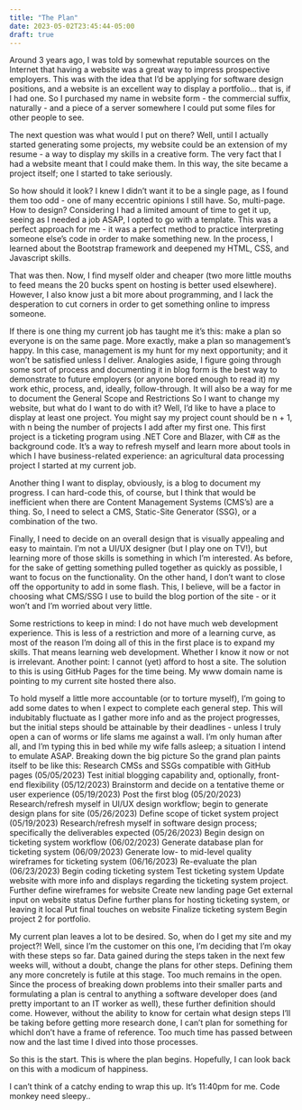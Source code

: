 ```yaml
---
title: "The Plan"
date: 2023-05-02T23:45:44-05:00
draft: true
---
```


Around 3 years ago, I was told by somewhat reputable sources on the Internet that having a website was a great way to impress prospective employers.  This was with the idea that I’d be applying for software design positions, and a website is an excellent way to display a portfolio… that is, if I had one.  So I purchased my name in website form - the commercial suffix, naturally - and a piece of a server somewhere I could put some files for other people to see.  

The next question was what would I put on there?  Well, until I actually started generating some projects, my website could be an extension of my resume - a way to display my skills in a creative form.  The very fact that I had a website meant that I could make them.  In this way, the site became a project itself; one I started to take seriously.

So how should it look?  I knew I didn’t want it to be a single page, as I found them too odd - one of many eccentric opinions I still have.  So, multi-page.  How to design?  Considering I had a limited amount of time to get it up, seeing as I needed a job ASAP, I opted to go with a template.  This was a perfect approach for me - it was a perfect method to practice interpreting someone else’s code in order to make something new.  In the process, I learned about the Bootstrap framework and deepened my HTML, CSS, and Javascript skills.  

That was then.  Now, I find myself older and cheaper (two more little mouths to feed means the 20 bucks spent on hosting is better used elsewhere).  However, I also know just a bit more about programming, and I lack the desperation to cut corners in order to get something online to impress someone.

If there is one thing my current job has taught me it’s this: make a plan so everyone is on the same page.  More exactly, make a plan so management’s happy.  In this case, management is my hunt for my next opportunity; and it won’t be satisfied unless I deliver.  Analogies aside, I figure going through some sort of process and documenting it in blog form is the best way to demonstrate to future employers (or anyone bored enough to read it) my work ethic, process, and, ideally, follow-through.  It will also be a way for me to document the 
General Scope and Restrictions
So I want to change my website, but what do I want to do with it?  Well, I’d like to have a place to display at least one project.  You might say my project count should be n + 1, with n being the number of projects I add after my first one.  This first project is a ticketing program using .NET Core and Blazer, with C# as the background code.  It’s a way to refresh myself and learn more about tools in which I have business-related experience:  an agricultural data processing project I started at my current job.  

Another thing I want to display, obviously, is a blog to document my progress.  I can hard-code this, of course, but I think that would be inefficient when there are Content Management Systems (CMS’s) are a thing.  So, I need to select a CMS, Static-Site Generator (SSG), or a combination of the two.  

Finally, I need to decide on an overall design that is visually appealing and easy to maintain.  I’m not a UI/UX designer (but I play one on TV!), but learning more of those skills is something in which I’m interested.  As before, for the sake of getting something pulled together as quickly as possible, I want to focus on the functionality.  On the other hand, I don’t want to close off the opportunity to add in some flash.  This, I believe, will be a factor in choosing what CMS/SSG I use to build the blog portion of the site - or it won’t and I’m worried about very little.

Some restrictions to keep in mind:  I do not have much web development experience.  This is less of a restriction and more of a learning curve, as most of the reason I’m doing all of this in the first place is to expand my skills.  That means learning web development.  Whether I know it now or not is irrelevant.  Another point:  I cannot (yet) afford to host a site.  The solution to this is using GitHub Pages for the time being.  My www domain name is pointing to my current site hosted there also.  

To hold myself a little more accountable (or to torture myself), I’m going to add some dates to when I expect to complete each general step.  This will indubitably fluctuate as I gather more info and as the project progresses, but the initial steps should be attainable by their deadlines - unless I truly open a can of worms or life slams me against a wall.  I’m only human after all, and I’m typing this in bed while my wife falls asleep; a situation I intend to emulate ASAP.
Breaking down the big picture
So the grand plan paints itself to be like this:
Research CMSs and SSGs compatible with GitHub pages (05/05/2023)
Test initial blogging capability and, optionally, front-end flexibility (05/12/2023)
Brainstorm and decide on a tentative theme or user experience (05/19/2023)
Post the first blog (05/20/2023)
Research/refresh myself in UI/UX design workflow; begin to generate design plans for site (05/26/2023)
Define scope of ticket system project (05/19/2023)
Research/refresh myself in software design process; specifically the deliverables expected (05/26/2023)
Begin design on ticketing system workflow  (06/02/2023)
Generate database plan for ticketing system (06/09/2023)
Generate low- to mid-level quality wireframes for ticketing system  (06/16/2023)
Re-evaluate the plan (06/23/2023)
Begin coding ticketing system
Test ticketing system
Update website with more info and displays regarding the ticketing system project.
Further define wireframes for website
Create new landing page
Get external input on website status
Define further plans for hosting ticketing system, or leaving it local
Put final touches on website
Finalize ticketing system
Begin project 2 for portfolio.  

My current plan leaves a lot to be desired.  So, when do I get my site and my project?!  Well, since I’m the customer on this one, I’m deciding that I’m okay with these steps so far.  Data gained during the steps taken in the next few weeks will, without a doubt, change the plans for other steps.  Defining them any more concretely is futile at this stage.  Too much remains in the open.  Since the process of breaking down problems into their smaller parts and formulating a plan is central to anything a software developer does (and pretty important to an IT worker as well), these further definition should come.  However, without the ability to know for certain what design steps I’ll be taking before getting more research done, I can’t plan for something for whichI don’t have a frame of reference.  Too much time has passed between now and the last time I dived into those processes.

So this is the start.  This is where the plan begins.  Hopefully, I can look back on this with a modicum of happiness.  

I can’t think of a catchy ending to wrap this up.  It’s 11:40pm for me. Code monkey need sleepy..
